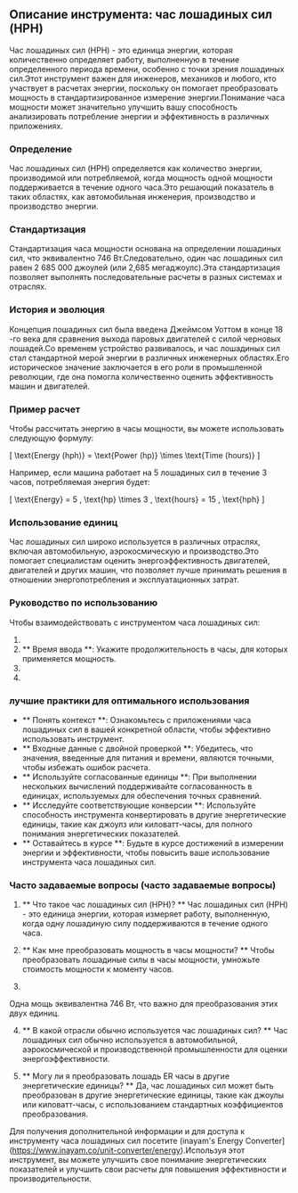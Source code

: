 ## Описание инструмента: час лошадиных сил (HPH)

Час лошадиных сил (HPH) - это единица энергии, которая количественно определяет работу, выполненную в течение определенного периода времени, особенно с точки зрения лошадиных сил.Этот инструмент важен для инженеров, механиков и любого, кто участвует в расчетах энергии, поскольку он помогает преобразовать мощность в стандартизированное измерение энергии.Понимание часа мощности может значительно улучшить вашу способность анализировать потребление энергии и эффективность в различных приложениях.

### Определение

Час лошадиных сил (HPH) определяется как количество энергии, производимой или потребляемой, когда мощность одной мощности поддерживается в течение одного часа.Это решающий показатель в таких областях, как автомобильная инженерия, производство и производство энергии.

### Стандартизация

Стандартизация часа мощности основана на определении лошадиных сил, что эквивалентно 746 Вт.Следовательно, один час лошадиных сил равен 2 685 000 джоулей (или 2,685 мегаджоулс).Эта стандартизация позволяет выполнять последовательные расчеты в разных системах и отраслях.

### История и эволюция

Концепция лошадиных сил была введена Джеймсом Уоттом в конце 18 -го века для сравнения выхода паровых двигателей с силой черновых лошадей.Со временем устройство развивалось, и час лошадиных сил стал стандартной мерой энергии в различных инженерных областях.Его историческое значение заключается в его роли в промышленной революции, где она помогла количественно оценить эффективность машин и двигателей.

### Пример расчет

Чтобы рассчитать энергию в часы мощности, вы можете использовать следующую формулу:

\[ \text{Energy (hph)} = \text{Power (hp)} \times \text{Time (hours)} \]

Например, если машина работает на 5 лошадиных сил в течение 3 часов, потребляемая энергия будет:

\[ \text{Energy} = 5 \, \text{hp} \times 3 \, \text{hours} = 15 \, \text{hph} \]

### Использование единиц

Час лошадиных сил широко используется в различных отраслях, включая автомобильную, аэрокосмическую и производство.Это помогает специалистам оценить энергоэффективность двигателей, двигателей и других машин, что позволяет лучше принимать решения в отношении энергопотребления и эксплуатационных затрат.

### Руководство по использованию

Чтобы взаимодействовать с инструментом часа лошадиных сил:

1.
2. ** Время ввода **: Укажите продолжительность в часы, для которых применяется мощность.
3.
4.

### лучшие практики для оптимального использования

- ** Понять контекст **: Ознакомьтесь с приложениями часа лошадиных сил в вашей конкретной области, чтобы эффективно использовать инструмент.
- ** Входные данные с двойной проверкой **: Убедитесь, что значения, введенные для питания и времени, являются точными, чтобы избежать ошибок расчета.
- ** Используйте согласованные единицы **: При выполнении нескольких вычислений поддерживайте согласованность в единицах, используемых для обеспечения точных сравнений.
- ** Исследуйте соответствующие конверсии **: Используйте способность инструмента конвертировать в другие энергетические единицы, такие как джоулз или киловатт-часы, для полного понимания энергетических показателей.
- ** Оставайтесь в курсе **: Будьте в курсе достижений в измерении энергии и эффективности, чтобы повысить ваше использование инструмента часа лошадиных сил.

### Часто задаваемые вопросы (часто задаваемые вопросы)

1. ** Что такое час лошадиных сил (HPH)? **
Час лошадиных сил (HPH) - это единица энергии, которая измеряет работу, выполненную, когда одну лошадиную силу поддерживаются в течение одного часа.

2. ** Как мне преобразовать мощность в часы мощности? **
Чтобы преобразовать лошадиные силы в часы мощности, умножьте стоимость мощности к моменту часов.

3.
Одна мощь эквивалентна 746 Вт, что важно для преобразования этих двух единиц.

4. ** В какой отрасли обычно используется час лошадиных сил? **
Час лошадиных сил обычно используется в автомобильной, аэрокосмической и производственной промышленности для оценки энергоэффективности.

5. ** Могу ли я преобразовать лошадь ER часы в другие энергетические единицы? **
Да, час лошадиных сил может быть преобразован в другие энергетические единицы, такие как джоулы или киловатт-часы, с использованием стандартных коэффициентов преобразования.

Для получения дополнительной информации и для доступа к инструменту часа лошадиных сил посетите (inayam's Energy Converter] (https://www.inayam.co/unit-converter/energy).Используя этот инструмент, вы можете улучшить свое понимание энергетических показателей и улучшить свои расчеты для повышения эффективности и производительности.